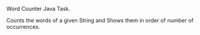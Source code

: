 Word Counter Java Task.

Counts the words of a given String and Shows them in order of number of occurrences.